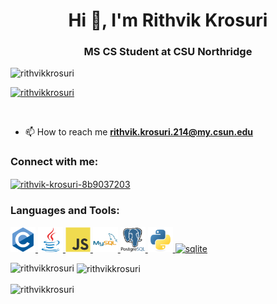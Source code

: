 <h1 align="center">Hi 👋, I'm Rithvik Krosuri</h1>
<h3 align="center">MS CS Student at CSU Northridge</h3>

<p align="left"> <img src="https://komarev.com/ghpvc/?username=rithvikkrosuri&label=Profile%20views&color=0e75b6&style=flat" alt="rithvikkrosuri" /> </p>

<p align="left"> <a href="https://github.com/ryo-ma/github-profile-trophy"><img src="https://github-profile-trophy.vercel.app/?username=rithvikkrosuri" alt="rithvikkrosuri" /></a> </p>

<p align="left"> <a href="https://twitter.com/" target="blank"><img src="https://img.shields.io/twitter/follow/?logo=twitter&style=for-the-badge" alt="" /></a> </p>

- 📫 How to reach me **rithvik.krosuri.214@my.csun.edu**

<h3 align="left">Connect with me:</h3>
<p align="left">
<a href="https://linkedin.com/in/rithvik-krosuri-8b9037203" target="blank"><img align="center" src="https://raw.githubusercontent.com/rahuldkjain/github-profile-readme-generator/master/src/images/icons/Social/linked-in-alt.svg" alt="rithvik-krosuri-8b9037203" height="30" width="40" /></a>
</p>

<h3 align="left">Languages and Tools:</h3>
<p align="left"> <a href="https://www.cprogramming.com/" target="_blank" rel="noreferrer"> <img src="https://raw.githubusercontent.com/devicons/devicon/master/icons/c/c-original.svg" alt="c" width="40" height="40"/> </a> <a href="https://www.java.com" target="_blank" rel="noreferrer"> <img src="https://raw.githubusercontent.com/devicons/devicon/master/icons/java/java-original.svg" alt="java" width="40" height="40"/> </a> <a href="https://developer.mozilla.org/en-US/docs/Web/JavaScript" target="_blank" rel="noreferrer"> <img src="https://raw.githubusercontent.com/devicons/devicon/master/icons/javascript/javascript-original.svg" alt="javascript" width="40" height="40"/> </a> <a href="https://www.mysql.com/" target="_blank" rel="noreferrer"> <img src="https://raw.githubusercontent.com/devicons/devicon/master/icons/mysql/mysql-original-wordmark.svg" alt="mysql" width="40" height="40"/> </a> <a href="https://www.postgresql.org" target="_blank" rel="noreferrer"> <img src="https://raw.githubusercontent.com/devicons/devicon/master/icons/postgresql/postgresql-original-wordmark.svg" alt="postgresql" width="40" height="40"/> </a> <a href="https://www.python.org" target="_blank" rel="noreferrer"> <img src="https://raw.githubusercontent.com/devicons/devicon/master/icons/python/python-original.svg" alt="python" width="40" height="40"/> </a> <a href="https://www.sqlite.org/" target="_blank" rel="noreferrer"> <img src="https://www.vectorlogo.zone/logos/sqlite/sqlite-icon.svg" alt="sqlite" width="40" height="40"/> </a> </p>

<p><img align="left" src="https://github-readme-stats.vercel.app/api/top-langs?username=rithvikkrosuri&show_icons=true&locale=en&layout=compact" alt="rithvikkrosuri" /></p>

<p>&nbsp;<img align="center" src="https://github-readme-stats.vercel.app/api?username=rithvikkrosuri&show_icons=true&locale=en" alt="rithvikkrosuri" /></p>

<p><img align="center" src="https://github-readme-streak-stats.herokuapp.com/?user=rithvikkrosuri&" alt="rithvikkrosuri" /></p>
